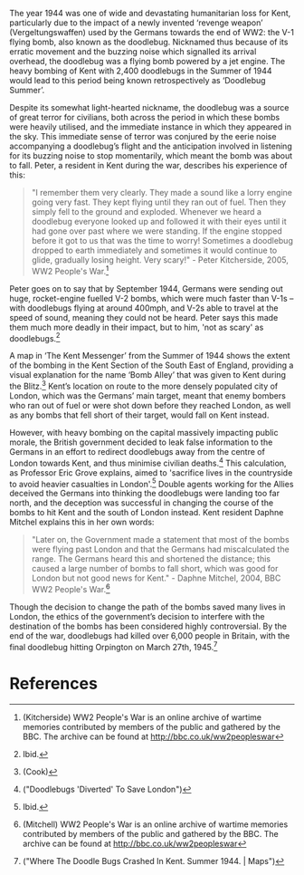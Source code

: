 <param ve-config
    title="Doodlebugs in Kent"
    author="Unknown"
    banner="https://upload.wikimedia.org/wikipedia/commons/9/9e/Fieseler_Fi_103R_side.JPG"
    layout="vtl">
<param ve-entity title="V-1 flying bomb" eid="Q153348" aliases="V-1"> <!-- V-1 flying bomb -->
<param ve-entity title="Kent" eid="Q23298">
<param ve-entity title="V-2 bombs" eid="Q174640">
<param ve-entity title="London" eid="Q84">
<param ve-entity title="British Government" eid="Q6063">
<param ve-entity title="Britain" eid="Q145">
<param ve-entity title="Orpington" eid="Q123977">

The year 1944 was one of wide and devastating humanitarian loss for Kent, particularly due to the impact of a newly invented ‘revenge weapon’ (Vergeltungswaffen) used by the Germans towards the end of WW2: the V-1 flying bomb, also known as the doodlebug. Nicknamed thus because of its erratic movement and the buzzing noise which signalled its arrival overhead, the doodlebug was a flying bomb powered by a jet engine. The heavy bombing of Kent with 2,400 doodlebugs in the Summer of 1944 would lead to this period being known retrospectively as ‘Doodlebug Summer’.
<param ve-image 
       label="Kent map" 
       description="A map of the area" 
       license="Creative Commons Attribution Share-Alike 3.0 Unported" 
       url="https://upload.wikimedia.org/wikipedia/commons/f/fd/Kent_UK_location_map.svg">

Despite its somewhat light-hearted nickname, the doodlebug was a source of great terror for civilians, both across the period in which these bombs were heavily utilised, and the immediate instance in which they appeared in the sky. This immediate sense of terror was conjured by the eerie noise accompanying a doodlebug’s flight and the anticipation involved in listening for its buzzing noise to stop momentarily, which meant the bomb was about to fall. Peter, a resident in Kent during the war, describes his experience of this:
<param ve-image 
       label="V-1 flying bomb" 
       description="The Fiesler 103R bomb" 
       license="public domain" 
       url="https://upload.wikimedia.org/wikipedia/commons/1/1f/Fieseler_Fi_103R_Reichenberg.jpg">

> "I remember them very clearly. They made a sound like a lorry engine going very fast. They kept flying until they ran out of fuel. Then they simply fell to the ground and exploded. Whenever we heard a doodlebug everyone looked up and followed it with their eyes until it had gone over past where we were standing. If the engine stopped before it got to us that was the time to worry! Sometimes a doodlebug dropped to earth immediately and sometimes it would continue to glide, gradually losing height. Very scary!" - Peter Kitcherside, 2005, WW2 People's War.[^ref1]

Peter goes on to say that by September 1944, Germans were sending out huge, rocket-engine fuelled V-2 bombs, which were much faster than V-1s – with doodlebugs flying at around 400mph, and V-2s able to travel at the speed of sound, meaning they could not be heard. Peter says this made them much more deadly in their impact, but to him, 'not as scary' as doodlebugs.[^ref2]
<param ve-image 
       label="V-2 flying bomb" 
       description="At a USAF museum" 
       license="Creative Commons Attribution-Share Alike 4.0 International" 
       url="https://upload.wikimedia.org/wikipedia/commons/c/cb/V-2_with_Meillerwagen_Museum_of_USAF_20150726.jpg">

A map in ‘The Kent Messenger’ from the Summer of 1944 shows the extent of the bombing in the Kent Section of the South East of England, providing a visual explanation for the name ‘Bomb Alley’ that was given to Kent during the Blitz.[^ref3] Kent’s location on route to the more densely populated city of London, which was the Germans’ main target, meant that enemy bombers who ran out of fuel or were shot down before they reached London, as well as any bombs that fell short of their target, would fall on Kent instead.

However, with heavy bombing on the capital massively impacting public morale, the British government decided to leak false information to the Germans in an effort to redirect doodlebugs away from the centre of London towards Kent, and thus minimise civilian deaths.[^ref4] This calculation, as Professor Eric Grove explains, aimed to 'sacrifice lives in the countryside to avoid heavier casualties in London'.[^ref5] Double agents working for the Allies deceived the Germans into thinking the doodlebugs were landing too far north, and the deception was successful in changing the course of the bombs to hit Kent and the south of London instead. Kent resident Daphne Mitchel explains this in her own words:

> "Later on, the Government made a statement that most of the bombs were flying past London and that the Germans had miscalculated the range. The Germans heard this and shortened the distance; this caused a large number of bombs to fall short, which was good for London but not good news for Kent." - Daphne Mitchel, 2004, BBC WW2 People's War.[^ref6]

Though the decision to change the path of the bombs saved many lives in London, the ethics of the government’s decision to interfere with the destination of the bombs has been considered highly controversial. By the end of the war, doodlebugs had killed over 6,000 people in Britain, with the final doodlebug hitting Orpington on March 27th, 1945.[^ref7]
<param ve-image 
       label="Orpington" 
       description="An image of the high street" 
       license="Creative Commons Attribution-Share Alike 4.0 International" 
       url="https://upload.wikimedia.org/wikipedia/commons/4/4d/Orpington_High_Street_with_bus.jpg">

# References
[^ref1]: (Kitcherside) WW2 People's War is an online archive of wartime memories contributed by members of the public and gathered by the BBC. The archive can be found at http://bbc.co.uk/ww2peopleswar
[^ref2]: Ibid.
[^ref3]: (Cook)
[^ref4]: ("Doodlebugs 'Diverted' To Save London")
[^ref5]: Ibid.
[^ref6]: (Mitchell) WW2 People's War is an online archive of wartime memories contributed by members of the public and gathered by the BBC. The archive can be found at http://bbc.co.uk/ww2peopleswar
[^ref7]: ("Where The Doodle Bugs Crashed In Kent. Summer 1944. | Maps")
